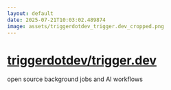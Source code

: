 ```yaml
---
layout: default
date: 2025-07-21T10:03:02.489874
image: assets/triggerdotdev_trigger.dev_cropped.png
---
```


# [triggerdotdev/trigger.dev](https://github.com/triggerdotdev/trigger.dev)

open source background jobs and AI workflows
